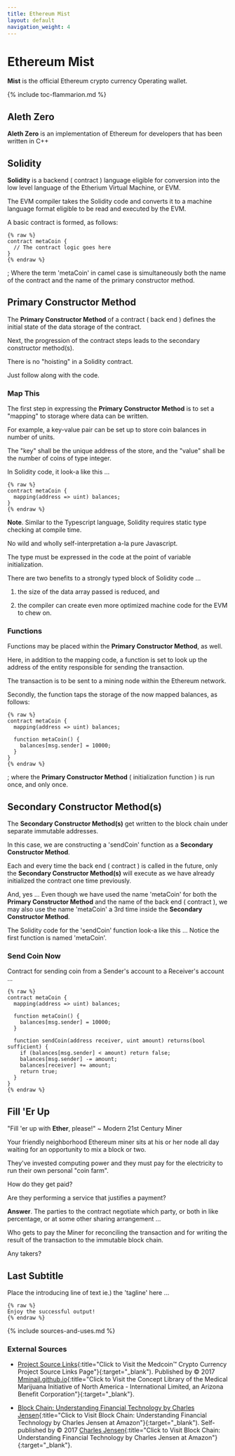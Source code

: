 ```yaml
---
title: Ethereum Mist
layout: default
navigation_weight: 4
---
```

# Ethereum Mist

**Mist** is the official Ethereum crypto currency Operating wallet.

{% include toc-flammarion.md %}

## Aleth Zero

**Aleth Zero** is an implementation of Ethereum for developers that has been written in C++

## Solidity

**Solidity** is a backend ( contract ) language eligible for conversion into the low level language of the Etherium Virtual Machine, or EVM.

The EVM compiler takes the Solidity code and converts it to a machine language format eligible to be read and executed by the EVM.

A basic contract is formed, as follows:

```liquid
{% raw %}
contract metaCoin {
  // The contract logic goes here
}
{% endraw %}
```

; Where the term 'metaCoin' in camel case is simultaneously both the name of the contract and the name of the primary constructor method.

## Primary Constructor Method

The **Primary Constructor Method** of a contract ( back end ) defines the initial state of the data storage of the contract.

Next, the progression of the contract steps leads to the secondary constructor method(s).

There is no "hoisting" in a Solidity contract.

Just follow along with the code.

### Map This

The first step in expressing the **Primary Constructor Method** is to set a "mapping" to storage where data can be written.

For example, a key-value pair can be set up to store coin balances in number of units.

The "key" shall be the unique address of the store, and the "value" shall be the number of coins of type integer.

In Solidity code, it look-a like this ...

```liquid
{% raw %}
contract metaCoin {
  mapping(address => uint) balances;
}
{% endraw %}
```

**Note**. Similar to the Typescript language, Solidity requires static type checking at compile time.

No wild and wholly self-interpretation a-la pure Javascript.

The type must be expressed in the code at the point of variable initialization.

There are two benefits to a strongly typed block of Solidity code ...

1. the size of the data array passed is reduced, and

1. the compiler can create even more optimized machine code for the EVM to chew on.

### Functions

Functions may be placed within the **Primary Constructor Method**, as well.

Here, in addition to the mapping code, a function is set to look up the address of the entity responsible for sending the transaction.

The transaction is to be sent to a mining node within the Ethereum network.

Secondly, the function taps the storage of the now mapped balances, as follows:

```liquid
{% raw %}
contract metaCoin {
  mapping(address => uint) balances;

  function metaCoin() {
    balances[msg.sender] = 10000;
  }
}
{% endraw %}
```

; where the **Primary Constructor Method** ( initialization function ) is run once, and only once.

## Secondary Constructor Method(s)

The **Secondary Constructor Method(s)** get written to the block chain under separate immutable addresses.

In this case, we are constructing a 'sendCoin' function as a **Secondary Constructor Method**.

Each and every time the back end ( contract ) is called in the future, only the **Secondary Constructor Method(s)** will execute as we have already initialized the contract one time previously.

And, yes ... Even though we have used the name 'metaCoin' for both the **Primary Constructor Method** and the name of the back end ( contract ), we may also use the name 'metaCoin' a 3rd time inside the **Secondary Constructor Method**.

The Solidity code for the 'sendCoin' function look-a like this ... Notice the first function is named 'metaCoin'.

### Send Coin Now

Contract for sending coin from a Sender's account to a Receiver's account ...

```liquid
{% raw %}
contract metaCoin {
  mapping(address => uint) balances;

  function metaCoin() {
    balances[msg.sender] = 10000;
  }

  function sendCoin(address receiver, uint amount) returns(bool sufficient) {
    if (balances[msg.sender] < amount) return false;
    balances[msg.sender] -= amount;
    balances[receiver] += amount;
    return true;
  }
}
{% endraw %}
```

## Fill 'Er Up

"Fill 'er up with **Ether**, please!" ~ Modern 21st Century Miner

Your friendly neighborhood Ethereum miner sits at his or her node all day waiting for an opportunity to mix a block or two.

They've invested computing power and they must pay for the electricity to run their own personal "coin farm".

How do they get paid?

Are they performing a service that justifies a payment?

**Answer**. The parties to the contract negotiate which party, or both in like percentage, or at some other sharing arrangement ...

Who gets to pay the Miner for reconciling the transaction and for writing the result of the transaction to the immutable block chain.

Any takers?

## Last Subtitle

Place the introducing line of text ie.) the 'tagline' here ...

```liquid
{% raw %}
Enjoy the successful output!
{% endraw %}
```

{% include sources-and-uses.md %}

### External Sources

- [Project Source Links](https://mminail.github.io/Medcoin/Source-Medcoin-Links.htm){:title="Click to Visit the Medcoin™ Crypto Currency Project Source Links Page"}{:target="_blank"). Published by © 2017 [Mminail.github.io](https://mminail.github.io/){:title="Click to Visit the Concept Library of the Medical Marijuana Initiative of North America - International Limited, an Arizona Benefit Corporation"}{:target="_blank"}.

- [Block Chain: Understanding Financial Technology by Charles Jensen](https://www.amazon.com/){:title="Click to Visit Block Chain: Understanding Financial Technology by Charles Jensen at Amazon"}{:target="_blank"). Self-published by © 2017 [Charles Jensen](https://www.amazon.com/){:title="Click to Visit Block Chain: Understanding Financial Technology by Charles Jensen at Amazon"}{:target="_blank"}.
